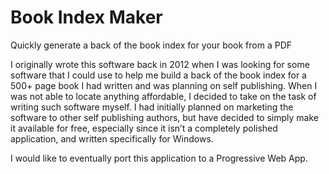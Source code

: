 # Book Index Maker
Quickly generate a back of the book index for your book from a PDF

I originally wrote this software back in 2012 when I was looking for some software that I could use to help me build a back of the book index for a 500+ page book I had written and was planning on self publishing. When I was not able to locate anything affordable, I decided to take on the task of writing such software myself. I had initially planned on marketing the software to other self publishing authors, but have decided to simply make it available for free, especially since it isn’t a completely polished application, and written specifically for Windows.

I would like to eventually port this application to a Progressive Web App.
